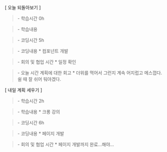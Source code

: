 [ 오늘 되돌아보기 ]

> \- 학습시간
> 0h

> \- 학습내용

> \- 코딩시간
> 5h

> \- 코딩내용
> \* 컴포넌트 개발

> \- 회의 및 협업 시간
> \* 일정 확인

> \- 오늘 시간 계획에 대한 회고
> \* 더위를 먹어서 그런지 계속 어지럽고 메스껍다. 쉴 때 잘 쉬어 둬야겠다. 

[ 내일 계획 세우기 ]

> \- 학습시간
> 2h

> \- 학습내용
> \* 크롱 강의

> \- 코딩시간
> 6h

> \- 코딩내용
> \* 페이지 개발

> \- 회의 및 협업 시간
> \* 페이지 개발까지 완료...해야...
